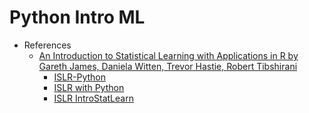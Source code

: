 # Python Intro ML
* References
  *  [An Introduction to Statistical Learning with Applications in R by Gareth James, Daniela Witten, Trevor Hastie, Robert Tibshirani](https://www.statlearning.com/)
      *  [ISLR-Python](https://github.com/jcrouser/islr-python)
      *  [ISLR with Python](https://botlnec.github.io/islp/)
      *  [ISLR IntroStatLearn](https://github.com/mscaudill/IntroStatLearn)

